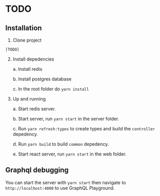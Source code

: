 # TODO

## Installation

1. Clone project

```
[TODO]
```

2. Install depedencies

   a. Install redis

   b. Install postgres database

   c. In the root folder do `yarn install`

3. Up and running

   a. Start redis server.

   b. Start server, run `yarn start` in the server folder.

   c. Run `yarn refresh:types` to create types and build the `controller` depedency.

   d. Run `yarn build` to build `common` depedency.

   e. Start react server, run `yarn start` in the web folder.

## Graphql debugging

You can start the server with `yarn start` then navigate to `http://localhost:4000` to use GraphQL Playground.
